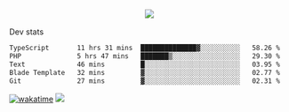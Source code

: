 <h3 align="center">
  <a href="https://github.com/spoopy2023">
      <img src="https://github-profile-trophy.vercel.app/?username=Spoopy2023&no-bg=true&no-frame=true">
  </a>
</h3>

Dev stats
<!--START_SECTION:waka-->

```txt
TypeScript       11 hrs 31 mins  ██████████████▓░░░░░░░░░░   58.26 %
PHP              5 hrs 47 mins   ███████▒░░░░░░░░░░░░░░░░░   29.30 %
Text             46 mins         █░░░░░░░░░░░░░░░░░░░░░░░░   03.95 %
Blade Template   32 mins         ▓░░░░░░░░░░░░░░░░░░░░░░░░   02.77 %
Git              27 mins         ▓░░░░░░░░░░░░░░░░░░░░░░░░   02.31 %
```

<!--END_SECTION:waka-->
[![wakatime](https://wakatime.com/badge/user/018ece4c-ff65-47b1-86a2-26e4e720c978.svg)](https://wakatime.com/@mac_g)
<img src="https://camo.githubusercontent.com/935c1e1091fb0ce9d975d06263ed4bc014721cd7e52b557f59b07c85da01afe3/68747470733a2f2f6b6f6d617265762e636f6d2f67687076632f3f757365726e616d653d5843726166744d616e3532266c6162656c3d566965777326636f6c6f723d626c7565267374796c653d706c6173746963">
